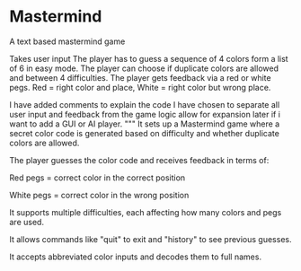 # Mastermind
A text based mastermind game

Takes user input 
The player has to guess a sequence of 4 colors form a list of 6 in easy mode.
The player can choose if duplicate colors are allowed and between 4 difficulties.
The player gets feedback via a red or white pegs. Red = right color and place, White = right color but wrong place.

I have added comments to explain the code 
I have chosen to separate all user input and feedback from the game logic allow for expansion later if i want to add a GUI or AI player.
"""
It sets up a Mastermind game where a secret color code is generated based on difficulty and whether duplicate colors are allowed.

The player guesses the color code and receives feedback in terms of:

Red pegs = correct color in the correct position

White pegs = correct color in the wrong position

It supports multiple difficulties, each affecting how many colors and pegs are used.

It allows commands like "quit" to exit and "history" to see previous guesses.

It accepts abbreviated color inputs and decodes them to full names.
